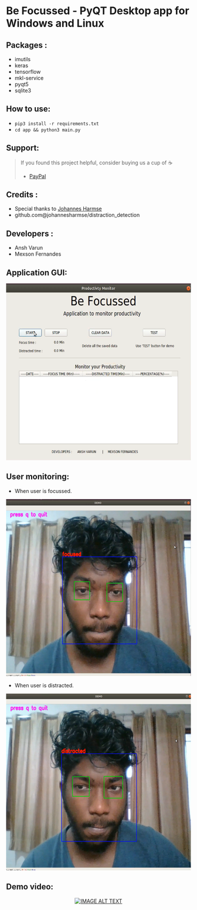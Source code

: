 #  Be Focussed - PyQT Desktop app for Windows and Linux

## Packages :
 - imutils
 - keras 
 - tensorflow
 - mkl-service
 - pyqt5
 - sqlite3

## How to use:
 - `pip3 install -r requirements.txt`
 - `cd app && python3 main.py`

## Support:
> If you found  this project helpful, consider buying us a cup of :coffee:
>
> * [PayPal](https://paypal.me/RoboMex?locale.x=en_GB)


## Credits : 
  - Special thanks to <a href="https://github.com/johannesharmse">Johannes Harmse</a>
  - github.com@johannesharmse/distraction_detection
  
## Developers : 
  - Ansh Varun
  - Mexson Fernandes
  
## Application GUI:
<img src="img/GUI.png" width="640px" height="480px"/>

## User monitoring:
 - When user is focussed.
<img src="img/focussed.png" width="640px" height="480px"/>
 
 - When user is distracted.
<img src="img/distracted.png" width="640px" height="480px"/>

## Demo video:

<div align="center">
  <a href="https://www.youtube.com/watch?v=HkPTAjBWgXM"><img src="https://img.youtube.com/vi/HkPTAjBWgXM/0.jpg" alt="IMAGE ALT TEXT"></a>
</div>
